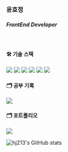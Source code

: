 ### 윤효정
##### FrontEnd Developer

<br>


#### 🛠️ 기술 스택 

<img src="https://img.shields.io/badge/Javascript-yellow?style=for-the-badge&logo=JavaScript&logoColor=white"> <img src="https://img.shields.io/badge/Next.js-000000?style=for-the-badge&logo=Next.js&logoColor=white"> <img src="https://img.shields.io/badge/React-61DAFB?style=for-the-badge&logo=React&logoColor=black"> <img src="https://img.shields.io/badge/Redux-764ABC?style=for-the-badge&logo=Redux&logoColor=purple"> <img src="https://img.shields.io/badge/TailwindCss-06B6D4?style=for-the-badge&logo=TailwindCss&logoColor=white"> <img src="https://img.shields.io/badge/mui-blue?style=for-the-badge&logo=mui&logoColor=white">


#### 🗂️ 공부 기록

<a href="https://fuchsia-backpack-43f.notion.site/909a2276c2ff4905aaecda14e47340e9 "><img src ="https://img.shields.io/badge/Notion-111111?&style=for-the-badge&logo=Notion&logoColor=#000000"/></a>

#### 🗂️ 포트폴리오

<a href="https://fuchsia-backpack-43f.notion.site/8356179eda3e4a03a39c2110a23af009?pvs=4"><img src ="https://img.shields.io/badge/Notion-111111?&style=for-the-badge&logo=Notion&logoColor=#000000"/></a>




![hj213's GitHub stats](https://github-readme-stats.vercel.app/api?username=hj213&show_icons=true&theme=transparent)

